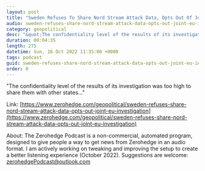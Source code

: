```yaml
---
layout: post
title: "Sweden Refuses To Share Nord Stream Attack Data, Opts Out Of Joint EU Investigation"
audio: sweden-refuses-share-nord-stream-attack-data-opts-out-joint-eu-investigation-0
category: geopolitical
desc: "&quot;The confidentiality level of the results of its investigation was too high to share them with other states...&quot;"
duration: 00:04:35
length: 275
datetime: Sun, 16 Oct 2022 11:35:00 +0000
tags: podcast
guid: sweden-refuses-share-nord-stream-attack-data-opts-out-joint-eu-investigation-0
order: 0
---
```

&quot;The confidentiality level of the results of its investigation was too high to share them with other states...&quot;

Link: [https://www.zerohedge.com/geopolitical/sweden-refuses-share-nord-stream-attack-data-opts-out-joint-eu-investigation](https://www.zerohedge.com/geopolitical/sweden-refuses-share-nord-stream-attack-data-opts-out-joint-eu-investigation)

About: The Zerohedge Podcast is a non-commercial, automated program, designed to give people a way to get news from Zerohedge in an audio format.  I am actively working on tweaking and improving the setup to create a better listening experience (October 2022).  Suggestions are welcome: [zerohedgePodcast@outlook.com](mailto:zerohedgePodcast@outlook.com)